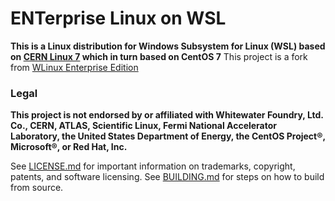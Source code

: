 # ENTerprise Linux on WSL

**This is a Linux distribution for Windows Subsystem for Linux (WSL) based on [CERN Linux 7](http://linux.web.cern.ch/linux/centos7/) which in turn based on CentOS 7**
This project is a fork from [WLinux Enterprise Edition](https://www.whitewaterfoundry.com/wlinux-enterprise-edition/)

### Legal

**This project is not endorsed by or affiliated with Whitewater Foundry, Ltd. Co., CERN, ATLAS, Scientific Linux, Fermi National Accelerator Laboratory, the United States Department of Energy, the CentOS Project®, Microsoft®, or Red Hat, Inc.**

See [LICENSE.md](https://github.com/max-cw/enterprise-linux-on-wsl/blob/master/LICENSE.md) for important information on trademarks, copyright, patents, and software licensing.
See [BUILDING.md](https://github.com/max-cw/enterprise-linux-on-wsl/blob/master/BUILDING.md) for steps on how to build from source.
